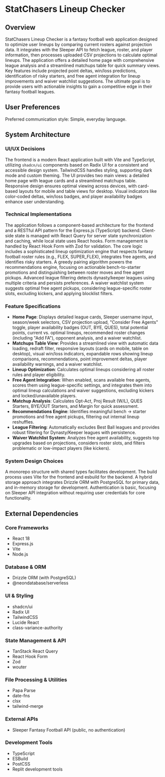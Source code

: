 # StatChasers Lineup Checker

## Overview
StatChasers Lineup Checker is a fantasy football web application designed to optimize user lineups by comparing current rosters against projection data. It integrates with the Sleeper API to fetch league, roster, and player information, then processes uploaded CSV projections to calculate optimal lineups. The application offers a detailed home page with comprehensive league analysis and a streamlined matchups table for quick summary views. Key features include projected point deltas, win/loss predictions, identification of risky starters, and free agent integration for lineup improvements and waiver watchlist suggestions. The ultimate goal is to provide users with actionable insights to gain a competitive edge in their fantasy football leagues.

## User Preferences
Preferred communication style: Simple, everyday language.

## System Architecture

### UI/UX Decisions
The frontend is a modern React application built with Vite and TypeScript, utilizing `shadcn/ui` components based on Radix UI for a consistent and accessible design system. TailwindCSS handles styling, supporting dark mode and custom theming. The UI provides two main views: a detailed home page with league cards and a streamlined matchups table. Responsive design ensures optimal viewing across devices, with card-based layouts for mobile and table views for desktop. Visual indicators like color-coded deltas, win/loss badges, and player availability badges enhance user understanding.

### Technical Implementations
The application follows a component-based architecture for the frontend and a RESTful API pattern for the Express.js (TypeScript) backend. Client-side state is managed with React Query for server state synchronization and caching, while local state uses React hooks. Form management is handled by React Hook Form with Zod for validation. The core logic includes a sophisticated lineup optimization engine that respects fantasy football roster rules (e.g., FLEX, SUPER_FLEX), integrates free agents, and identifies risky starters. A greedy pairing algorithm powers the recommendations engine, focusing on actionable bench-to-starter promotions and distinguishing between roster moves and free agent pickups. Advanced league filtering detects dynasty/keeper leagues using multiple criteria and persists preferences. A waiver watchlist system suggests optimal free agent pickups, considering league-specific roster slots, excluding kickers, and applying blocklist filters.

### Feature Specifications
- **Home Page**: Displays detailed league cards, Sleeper username input, season/week selectors, CSV projection upload, "Consider Free Agents" toggle, player availability badges (OUT, BYE, QUES), total potential points, current vs. optimal lineups, recommended roster changes (including "Add FA"), opponent analysis, and a waiver watchlist.
- **Matchups Table View**: Provides a streamlined view with automatic data loading, redraft filter, responsive layouts (cards on mobile, table on desktop), visual win/loss indicators, expandable rows showing lineup comparisons, recommendations, point improvement deltas, player availability warnings, and a waiver watchlist.
- **Lineup Optimization**: Calculates optimal lineups considering all roster rules and player eligibility.
- **Free Agent Integration**: When enabled, scans available free agents, scores them using league-specific settings, and integrates them into optimal lineup calculations and waiver suggestions, excluding kickers and locked/unavailable players.
- **Matchup Analysis**: Calculates Opt-Act, Proj Result (W/L), QUES Starters, BYE/OUT Starters, and Margin for quick assessment.
- **Recommendations Engine**: Identifies meaningful bench → starter promotions and free agent pickups, filtering out internal lineup reshuffles.
- **League Filtering**: Automatically excludes Best Ball leagues and provides robust filtering for Dynasty/Keeper leagues with persistence.
- **Waiver Watchlist System**: Analyzes free agent availability, suggests top upgrades based on projections, considers roster slots, and filters problematic or low-impact players (like kickers).

### System Design Choices
A monorepo structure with shared types facilitates development. The build process uses Vite for the frontend and esbuild for the backend. A hybrid storage approach integrates Drizzle ORM with PostgreSQL for primary data, and in-memory storage for development. Authentication is basic, focusing on Sleeper API integration without requiring user credentials for core functionality.

## External Dependencies

### Core Frameworks
- React 18
- Express.js
- Vite
- Node.js

### Database & ORM
- Drizzle ORM (with PostgreSQL)
- @neondatabase/serverless

### UI & Styling
- shadcn/ui
- Radix UI
- TailwindCSS
- Lucide React
- class-variance-authority

### State Management & API
- TanStack React Query
- React Hook Form
- Zod
- wouter

### File Processing & Utilities
- Papa Parse
- date-fns
- clsx
- tailwind-merge

### External APIs
- Sleeper Fantasy Football API (public, no authentication)

### Development Tools
- TypeScript
- ESBuild
- PostCSS
- Replit development tools